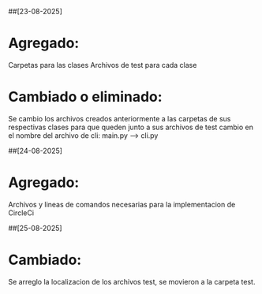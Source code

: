 ##[23-08-2025]
# Agregado:
Carpetas para las clases
Archivos de test para cada clase
# Cambiado o eliminado:
Se cambio los archivos creados anteriormente a las carpetas de sus respectivas clases para que queden junto a sus archivos de test
cambio en el nombre del archivo de cli: main.py --> cli.py

##[24-08-2025]
# Agregado:
Archivos y lineas de comandos necesarias para la implementacion de CircleCi

##[25-08-2025]
# Cambiado: 
Se arreglo la localizacion de los archivos test, se movieron a la carpeta test.
